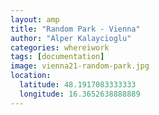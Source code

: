 ```yaml
---
layout: amp
title: "Random Park - Vienna"
author: "Alper Kalaycioglu"
categories: whereiwork
tags: [documentation]
image: vienna21-random-park.jpg
location:
  latitude: 48.1917083333333
  longitude: 16.3652638888889
---
```

